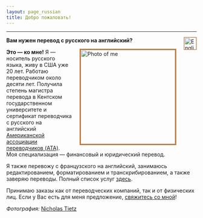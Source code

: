 ```yaml
---
layout: page_russian
title: Добро пожаловать!
---
```



-------

<a href="{{ site.baseurl }}"><img src="{{ site.baseurl }}public/english_icon.png" alt="English version of website" style="border:1px solid;border-color:rgb(196, 120, 52);width:32px;margin-left:20px;padding:0px;background:transparent;" align="right"></a>

**Вам нужен перевод с русского на английский?**

<img src="{{ site.baseurl }}public/photoshoot_crop.jpg" alt="Photo of me" style="border:3px solid;border-color:rgb(196, 120, 52);width: 250px;margin-left:20px;padding:0px;background:transparent;" align="right">

**Это &mdash; ко мне!** Я &mdash; носитель русского языка, живу в США уже 20 лет. Работаю переводчиком около десяти лет. Получила степень магистра перевода в Кентском государственном университете и сертификат переводчика с русского на английский <a href="http://atanet.org">Американской ассоциации переводчиков (ATA)</a>. Моя специализация &mdash; финансовый и юридический перевод.

Я также перевожу с французского на английский, занимаюсь редактированием, форматированием и транскрибированием, а также заверяю переводы. Полный список услуг <a href="{{ site.baseurl }}services_russian">здесь</a>.

Принимаю заказы как от переводческих компаний, так и от физических лиц. Если у Вас есть для меня предложение, <a href="{{ site.baseurl }}contact_russian/">свяжитесь со мной</a>!

*Фотография:* <a href="http://www.ntietz.com">Nicholas Tietz</a>
